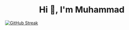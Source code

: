 <h1 align="center">Hi 👋, I'm Muhammad</h1>


<a href="https://git.io/streak-stats"><img src="https://streak-stats.demolab.com?user=DealWithMuhammmad&theme=whatsapp-dark&border_radius=4.6&type=png" alt="GitHub Streak" /></a>
<!-- ## Github Stats  
<div align="center"><img src="https://github-readme-stats.vercel.app/api?username=dealwithmuhammad&show_icons=true&count_private=true&hide_border=true" align="center" /></div>  

<br/>  


<div align="center">
<img src="https://komarev.com/ghpvc/?username=dealwithmuhammad&&style=flat-square" align="center" />
</div>  
  >
